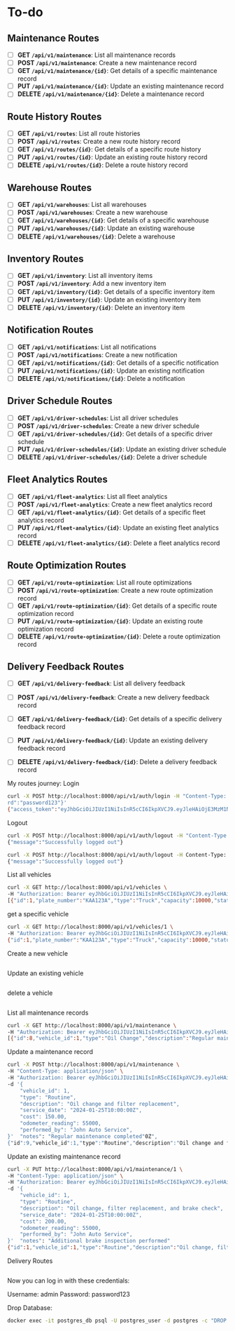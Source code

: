 # To-do

## Maintenance Routes
- [ ] **GET `/api/v1/maintenance`**: List all maintenance records
- [ ] **POST `/api/v1/maintenance`**: Create a new maintenance record
- [ ] **GET `/api/v1/maintenance/{id}`**: Get details of a specific maintenance record
- [ ] **PUT `/api/v1/maintenance/{id}`**: Update an existing maintenance record
- [ ] **DELETE `/api/v1/maintenance/{id}`**: Delete a maintenance record

## Route History Routes
- [ ] **GET `/api/v1/routes`**: List all route histories
- [ ] **POST `/api/v1/routes`**: Create a new route history record
- [ ] **GET `/api/v1/routes/{id}`**: Get details of a specific route history
- [ ] **PUT `/api/v1/routes/{id}`**: Update an existing route history record
- [ ] **DELETE `/api/v1/routes/{id}`**: Delete a route history record

## Warehouse Routes
- [ ] **GET `/api/v1/warehouses`**: List all warehouses
- [ ] **POST `/api/v1/warehouses`**: Create a new warehouse
- [ ] **GET `/api/v1/warehouses/{id}`**: Get details of a specific warehouse
- [ ] **PUT `/api/v1/warehouses/{id}`**: Update an existing warehouse
- [ ] **DELETE `/api/v1/warehouses/{id}`**: Delete a warehouse

## Inventory Routes
- [ ] **GET `/api/v1/inventory`**: List all inventory items
- [ ] **POST `/api/v1/inventory`**: Add a new inventory item
- [ ] **GET `/api/v1/inventory/{id}`**: Get details of a specific inventory item
- [ ] **PUT `/api/v1/inventory/{id}`**: Update an existing inventory item
- [ ] **DELETE `/api/v1/inventory/{id}`**: Delete an inventory item

## Notification Routes
- [ ] **GET `/api/v1/notifications`**: List all notifications
- [ ] **POST `/api/v1/notifications`**: Create a new notification
- [ ] **GET `/api/v1/notifications/{id}`**: Get details of a specific notification
- [ ] **PUT `/api/v1/notifications/{id}`**: Update an existing notification
- [ ] **DELETE `/api/v1/notifications/{id}`**: Delete a notification

## Driver Schedule Routes
- [ ] **GET `/api/v1/driver-schedules`**: List all driver schedules
- [ ] **POST `/api/v1/driver-schedules`**: Create a new driver schedule
- [ ] **GET `/api/v1/driver-schedules/{id}`**: Get details of a specific driver schedule
- [ ] **PUT `/api/v1/driver-schedules/{id}`**: Update an existing driver schedule
- [ ] **DELETE `/api/v1/driver-schedules/{id}`**: Delete a driver schedule

## Fleet Analytics Routes
- [ ] **GET `/api/v1/fleet-analytics`**: List all fleet analytics
- [ ] **POST `/api/v1/fleet-analytics`**: Create a new fleet analytics record
- [ ] **GET `/api/v1/fleet-analytics/{id}`**: Get details of a specific fleet analytics record
- [ ] **PUT `/api/v1/fleet-analytics/{id}`**: Update an existing fleet analytics record
- [ ] **DELETE `/api/v1/fleet-analytics/{id}`**: Delete a fleet analytics record

## Route Optimization Routes
- [ ] **GET `/api/v1/route-optimization`**: List all route optimizations
- [ ] **POST `/api/v1/route-optimization`**: Create a new route optimization record
- [ ] **GET `/api/v1/route-optimization/{id}`**: Get details of a specific route optimization record
- [ ] **PUT `/api/v1/route-optimization/{id}`**: Update an existing route optimization record
- [ ] **DELETE `/api/v1/route-optimization/{id}`**: Delete a route optimization record

## Delivery Feedback Routes
- [ ] **GET `/api/v1/delivery-feedback`**: List all delivery feedback
- [ ] **POST `/api/v1/delivery-feedback`**: Create a new delivery feedback record
- [ ] **GET `/api/v1/delivery-feedback/{id}`**: Get details of a specific delivery feedback record
- [ ] **PUT `/api/v1/delivery-feedback/{id}`**: Update an existing delivery feedback record
- [ ] **DELETE `/api/v1/delivery-feedback/{id}`**: Delete a delivery feedback record



My routes journey:
Login
```sh
curl -X POST http://localhost:8000/api/v1/auth/login -H "Content-Type: application/json" -d '{"username":"customer1","passwo
rd":"password123"}'
{"access_token":"eyJhbGciOiJIUzI1NiIsInR5cCI6IkpXVCJ9.eyJleHAiOjE3MzM1NTIwMTgsImlkIjoxLCJyb2xlX25hbWUiOiJjdXN0b21lciIsInVzZXJuYW1lIjoiY3VzdG9tZXIxIn0.TXivif7iDMsSlXN5WcPAEw1LckwxNwJPFYHtcODNnZM","message":"Successfully logged in","refresh_token":"eyJhbGciOiJIUzI1NiIsInR5cCI6IkpXVCJ9.eyJleHAiOjE3MzQxNTU5MTgsImlkIjoxLCJ1c2VybmFtZSI6ImN1c3RvbWVyMSJ9.xUFk1rFfHr1rTkLvCTJo_ksngtK3110AtNSbe6vGZfM"}
```
Logout
```sh
curl -X POST http://localhost:8000/api/v1/auth/logout -H "Content-Type: application/json" -H "Authorization: Bearer YOUR_ACCESS_TOKEN"
{"message":"Successfully logged out"}
```
```sh
curl -X POST http://localhost:8000/api/v1/auth/logout -H Content-Type: application/json -H Authorization: Bearer eyJhbGciOiJIUzI1NiIsInR5cCI6IkpXVCJ9.eyJleHAiOjE3MzM1NTIwMTgsImlkIjoxLCJyb2xlX25hbWUiOiJjdXN0b21lciIsInVzZXJuYW1lIjoiY3VzdG9tZXIxIn0.TXivif7iDMsSlXN5WcPAEw1LckwxNwJPFYHtcODNnZM
{"message":"Successfully logged out"}

```
List all vehicles
```sh
curl -X GET http://localhost:8000/api/v1/vehicles \
-H "Authorization: Bearer eyJhbGciOiJIUzI1NiIsInR5cCI6IkpXVCJ9.eyJleHAiOjE3MzI5NzU3ODEsImlkIjo5LCJyb2xlX25hbWUiOiJhZG1pbiIsInVzZXJuYW1lIjoidGVzdHVzZXIyIn0.koZN5yeNV2NzsCiCA-GmdkFXAMkBQ7BOagLRqCcH-qo"
[{"id":1,"plate_number":"KAA123A","type":"Truck","capacity":10000,"status":"1","created_at":"2024-11-29T22:01:07.836131Z","updated_at":"2024-11-29T22:01:07.836131Z"},{"id":2,"plate_number":"KBB456B","type":"Van","capacity":2000,"status":"2","created_at":"2024-11-29T22:01:07.836131Z","updated_at":"2024-11-29T22:01:07.836131Z"},{"id":3,"plate_number":"KCC789C","type":"Pickup","capacity":1000,"status":"3","created_at":"2024-11-29T22:01:07.836131Z","updated_at":"2024-11-29T22:01:07.836131Z"}]
```

get a specific vehicle
```sh
curl -X GET http://localhost:8000/api/v1/vehicles/1 \
-H "Authorization: Bearer eyJhbGciOiJIUzI1NiIsInR5cCI6IkpXVCJ9.eyJleHAiOjE3MzI5NzU3ODEsImlkIjo5LCJyb2xlX25hbWUiOiJhZG1pbiIsInVzZXJuYW1lIjoidGVzdHVzZXIyIn0.koZN5yeNV2NzsCiCA-GmdkFXAMkBQ7BOagLRqCcH-qo"
{"id":1,"plate_number":"KAA123A","type":"Truck","capacity":10000,"status":"1","created_at":"2024-11-29T22:01:07.836131Z","updated_at":"2024-11-29T22:01:07.836131Z"}
```
Create a new vehicle
```sh


```

Update an existing vehicle
```sh


```

delete a vehicle
```sh


```



List all maintenance records
```sh
curl -X GET http://localhost:8000/api/v1/maintenance \
-H "Authorization: Bearer eyJhbGciOiJIUzI1NiIsInR5cCI6IkpXVCJ9.eyJleHAiOjE3MzI5NzU3ODEsImlkIjo5LCJyb2xlX25hbWUiOiJhZG1pbiIsInVzZXJuYW1lIjoidGVzdHVzZXIyIn0.koZN5yeNV2NzsCiCA-GmdkFXAMkBQ7BOagLRqCcH-qo"
[{"id":8,"vehicle_id":1,"type":"Oil Change","description":"Regular maintenance - oil change","service_date":"2024-01-15T10:00:00Z","cost":50,"odometer_reading":15000,"performed_by":"John Doe","next_service_date":"2024-04-15T10:00:00Z","notes":"Used synthetic oil","created_at":"2024-11-29T22:10:36.281763Z","updated_at":"2024-11-29T22:10:36.281763Z"},{"id":5,"vehicle_id":1,"type":"Routine","description":"Oil change and filter replacement"...

```

Update a maintenance record
```sh
curl -X POST http://localhost:8000/api/v1/maintenance \
-H "Content-Type: application/json" \
-H "Authorization: Bearer eyJhbGciOiJIUzI1NiIsInR5cCI6IkpXVCJ9.eyJleHAiOjE3MzI5NzU3ODEsImlkIjo5LCJyb2xlX25hbWUiOiJhZG1pbiIsInVzZXJuYW1lIjoidGVzdHVzZXIyIn0.koZN5yeNV2NzsCiCA-GmdkFXAMkBQ7BOagLRqCcH-qo" \
-d '{
    "vehicle_id": 1,
    "type": "Routine",
    "description": "Oil change and filter replacement",
    "service_date": "2024-01-25T10:00:00Z",
    "cost": 150.00,
    "odometer_reading": 55000,
    "performed_by": "John Auto Service",
}'  "notes": "Regular maintenance completed"0Z",
{"id":9,"vehicle_id":1,"type":"Routine","description":"Oil change and filter replacement","service_date":"2024-01-25T10:00:00Z","cost":150,"odometer_reading":55000,"performed_by":"John Auto Service","next_service_date":"2024-04-25T10:00:00Z","notes":"Regular maintenance completed","created_at":"2024-11-30T14:07:24.670826Z","updated_at":"2024-11-30T14:07:24.670826Z"}

```

Update an existing maintenance record
```sh
curl -X PUT http://localhost:8000/api/v1/maintenance/1 \
-H "Content-Type: application/json" \
-H "Authorization: Bearer eyJhbGciOiJIUzI1NiIsInR5cCI6IkpXVCJ9.eyJleHAiOjE3MzI5NzU3ODEsImlkIjo5LCJyb2xlX25hbWUiOiJhZG1pbiIsInVzZXJuYW1lIjoidGVzdHVzZXIyIn0.koZN5yeNV2NzsCiCA-GmdkFXAMkBQ7BOagLRqCcH-qo" \
-d '{
    "vehicle_id": 1,
    "type": "Routine",
    "description": "Oil change, filter replacement, and brake check",
    "service_date": "2024-01-25T10:00:00Z",
    "cost": 200.00,
    "odometer_reading": 55000,
    "performed_by": "John Auto Service",
}'  "notes": "Additional brake inspection performed"
{"id":1,"vehicle_id":1,"type":"Routine","description":"Oil change, filter replacement, and brake check","service_date":"2024-01-25T10:00:00Z","cost":200,"odometer_reading":55000,"performed_by":"John Auto Service","next_service_date":"2024-04-25T10:00:00Z","notes":"Additional brake inspection performed","created_at":"2024-11-29T22:01:08.835279Z","updated_at":"2024-11-30T14:07:54.679412Z"}

```

Delivery Routes
```sh


```

Now you can log in with these credentials:

Username: admin
Password: password123

Drop Database:
```sh
docker exec -it postgres_db psql -U postgres_user -d postgres -c "DROP DATABASE IF EXISTS fleetflow;"
```
